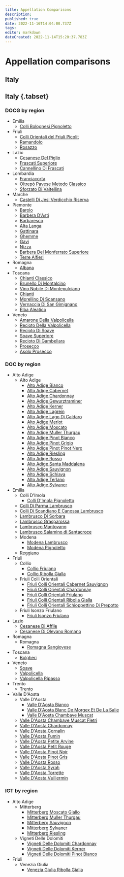```yaml
---
title: Appellation Comparisons
description: 
published: true
date: 2022-11-16T14:04:00.737Z
tags: 
editor: markdown
dateCreated: 2022-11-14T15:20:37.783Z
---
```


# Appellation comparisons

## Italy

## Italy {.tabset}
### DOCG by region

  - Emilia
    - [Colli Bolognesi Pignoletto](/Appellations/Italy/Emilia/DOCG-Colli-Bolognesi-Pignoletto)
  - Friuli
    - [Colli Orientali del Friuli Picolit](/Appellations/Italy/Friuli-Venezia-Giulia/DOCG-Colli-Orientali-Del-Friuli-Picolit)
    - [Ramandolo](/Appellations/Italy/Friuli-Venezia-Giulia/DOCG-Ramandolo)
    - [Rosazzo](/Appellations/Italy/Friuli-Venezia-Giulia/DOCG-Rosazzo)
  - Lazio
    - [Cesanese Del Piglio](/Appellations/Italy/Lazio/DOCG-Cesanese-Del-Piglio)
    - [Frascati Superiore](/Appellations/Italy/Lazio/DOCG-Frascati-Superiore)
    - [Cannellino Di Frascati](/Appellations/Italy/Lazio/DOCG-Cannellino-Di-Frascati)
  - Lombardia
    - [Franciacorta](/Appellations/Italy/Lombardia/DOCG-Franciacorta)
    - [Oltrepò Pavese Metodo Classico](/Appellations/Italy/Lombardia/DOCG-Oltrepo-Pavese-Metodo-Classico)
    - [Sforzato Di Valtellina](/Appellations/Italy/Lombardia/DOCG-Sforzato-Di-Valtellina)
  - Marche
    - [Castelli Di Jesi Verdicchio Riserva](/Appellations/Italy/Marche/DOCG-Castelli-Di-Jesi-Verdicchio-Riserva)
  - Piemonte
    - [Barolo](/Appellations/Italy/Piemonte/DOCG-Barolo)
    - [Barbera D'Asti](/Appellations/Italy/Piemonte/DOCG-Barbera-D-Asti)
    - [Barbaresco](/Appellations/Italy/Piemonte/DOCG-Barbaresco)
    - [Alta Langa](/Appellations/Italy/Piemonte/DOCG-Alta-Langa)
    - [Gattinara](/Appellations/Italy/Piemonte/DOCG-Gattinara)
    - [Ghemme](/Appellations/Italy/Piemonte/DOCG-Ghemme)
    - [Gavi](/Appellations/Italy/Piemonte/DOCG-Gavi)
    - [Nizza](/Appellations/Italy/Piemonte/DOCG-Nizza)
    - [Barbera Del Monferrato Superiore](/Appellations/Italy/Piemonte/DOCG-Barbera-Del-Monferrat-Superiore)
    - [Terre Alfieri](/Appellations/Italy/Piemonte/DOCG-Terre-Alfieri)
  - Romagna
    - [Albana](/Appellations/Italy/Romagna/DOCG-Romagna-Albana)
  - Toscana
    - [Chianti Classico](/Appellations/Italy/Toscana/DOCG-Chianti-Classico)
    - [Brunello Di Montalcino](/Appellations/Italy/Toscana/DOCG-Brunello-Di-Montalcino)
    - [Vino Nobile Di Montepulciano](/Appellations/Italy/Toscana/DOCG-Vino-Nobile-Di-Montepulciano)
    - [Chianti](/Appellations/Italy/Toscana/DOCG-Chianti)
    - [Morellino Di Scansano](/Appellations/Italy/Toscana/DOCG-Morellino-Di-Scansano)
    - [Vernaccia Di San Gimignano](/Appellations/Italy/Toscana/DOCG-Vernaccia-Di-San-Gimignano)
    - [Elba Aleatico](/Appellations/Italy/Toscana/DOCG-Elba-Aleatico)
  - Veneto
    - [Amarone Della Valpolicella](/Appellations/Italy/Veneto/DOCG-Amarone-Della-Valpolicella)
    - [Recioto Della Valpolicella](/Appellations/Italy/Veneto/DOCG-Recioto-Della-Valpolicella)
    - [Recioto Di Soave](/Appellations/Italy/Veneto/DOCG-Recioto-Di-Soave)
    - [Soave Superiore](/Appellations/Italy/Veneto/DOCG-Soave-Superiore)
    - [Recioto Di Gambellara](/Appellations/Italy/Veneto/DOCG-Recioto-Di-Gambellara)
    - [Prosecco](/Appellations/Italy/Veneto/DOCG-Valdobbiadene-Prosecco)
    - [Asolo Prosecco](/Appellations/Italy/Veneto/DOCG-Asolo-Prosecco)

### DOC by region 

- Alto Adige
  - Alto Adige
    - [Alto Adige Bianco](/Appellations/Italy/Alto-Adige/DOC-Alto-Adige-Bianco)
    - [Alto Adige Cabernet](/Appellations/Italy/Alto-Adige/DOC-Alto-Adige-Cabernet)
    - [Alto Adige Chardonnay](/Appellations/Italy/Alto-Adige/DOC-Alto-Adige-Chardonnay)
    - [Alto Adige Gewurztraminer](/Appellations/Italy/Alto-Adige/DOC-Alto-Adige-Gewurztraminer)
    - [Alto Adige Kerner](/Appellations/Italy/Alto-Adige/DOC-Alto-Adige-Kerner)
    - [Alto Adige Lagrein](/Appellations/Italy/Alto-Adige/DOC-Alto-Adige-Lagrein)
    - [Alto Adige Lago Di Caldaro](/Appellations/Italy/Alto-Adige/DOC-Alto-Adige-Lago-Di-Caldaro)
    - [Alto Adige Merlot](/Appellations/Italy/Alto-Adige/DOC-Alto-Adige-Merlot)
    - [Alto Adige Moscato](/Appellations/Italy/Alto-Adige/DOC-Alto-Adige-Moscato)
    - [Alto Adige Muller Thurgau](/Appellations/Italy/Alto-Adige/DOC-Alto-Adige-Muller-Thurgau)
    - [Alto Adige Pinot Bianco](/Appellations/Italy/Alto-Adige/DOC-Alto-Adige-Pinot-Bianco)
    - [Alto Adige Pinot Grigio](/Appellations/Italy/Alto-Adige/DOC-Alto-Adige-Pinot-Grigio)
    - [Alto Adige Pinot Pinot Nero](/Appellations/Italy/Alto-Adige/DOC-Alto-Adige-Pinot-Nero)
    - [Alto Adige Riesling](/Appellations/Italy/Alto-Adige/DOC-Alto-Adige-Riesling) 
    - [Alto Adige Rosso](/Appellations/Italy/Alto-Adige/DOC-Alto-Adige-Rosso)
    - [Alto Adige Santa Maddalena](/Appellations/Italy/Alto-Adige/DOC-Alto-Adige-Santa-Maddalena)
    - [Alto Adige Sauvignon](/Appellations/Italy/Alto-Adige/DOC-Alto-Adige-Sauvignon)
    - [Alto Adige Schiava](/Appellations/Italy/Alto-Adige/DOC-Alto-Adige-Schiava)
    - [Alto Adige Terlano](/Appellations/Italy/Alto-Adige/DOC-Alto-Adige-Terlano)
    - [Alto Adige Sylvaner](/Appellations/Italy/Alto-Adige/DOC-Alto-Adige-Sylvaner)
- Emilia
  - Colli D'Imola
	- [Colli D'Imola Pignoletto](/Appellations/Italy/Emilia/DOC-Colli-D-Imola-Pignoletto)
  - [Colli Di Parma Lambrusco](/Appellations/Italy/Emilia/DOC-Colli-Di-Parma-Lambrusco)  
  - [Colli Di Scandiano E Canossa Lambrusco](/Appellations/Italy/Emilia/DOC-Colli-Di-Scandiano-E-Di-Canossa-Lambrusco)  
  - [Lambrusco Di Sorbara](/Appellations/Italy/Emilia/DOC-Lambrusco-Di-Sorbara)
  - [Lambrusco Grasparossa](/Appellations/Italy/Emilia/DOC-Lambrusco-Grasparossa)
  - [Lambrusco Mantovano](/Appellations/Italy/Emilia/DOC-Lambrusco-Mantovano)
  - [Lambrusco Salamino di Santacroce](/Appellations/Italy/Emilia/DOC-Lambrusco-Salamino-Di-Santacroce)
  - Modena
    - [Modena Lambrusco](/Appellations/Italy/Emilia/DOC-Modena-Lambrusco)
    - [Modena Pignoletto](/Appellations/Italy/Emilia/DOC-Modena-Pignoletto)
  - [Reggiano](/Appellations/Italy/Emilia/DOC-Reggiano)
- Friuli
   - Collio
     - [Collio Friulano](/Appellations/Italy/Friuli-Venezia-Giulia/DOC-Friuli-Collio-Friulano)
     - [Collio Ribolla Gialla](/Appellations/Italy/Friuli-Venezia-Giulia/DOC-Friuli-Collio-Ribolla-Gialla)
  - Friuli Colli Orientali
    - [Friuli Colli Orientali Cabernet Sauvignon](/Appellations/Italy/Friuli-Venezia-Giulia/DOC-Friuli-Colli-Orientali-Cabernet-Sauvignon)
    - [Friuli Colli Orientali Chardonnay](/Appellations/Italy/Friuli-Venezia-Giulia/DOC-Friuli-Colli-Orientali-Chardonnay)
    - [Friuli Colli Orientali Friulano](/Appellations/Italy/Friuli-Venezia-Giulia/DOC-Friuli-Colli-Orientali-Friulano)
    - [Friuli Colli Orientali Ribolla Gialla](/Appellations/Italy/Friuli-Venezia-Giulia/DOC-Friuli-Colli-Orientali-Ribolla-Gialla)
    - [Friuli Colli Orientali Schioppettino Di Prepotto](/Appellations/Italy/Friuli-Venezia-Giulia/DOC-Friuli-Colli-Orientali-Schioppettino-Di-Prepotto)
  - Friuli Isonzo Friulano
    - [Friuli Isonzo Friulano](/Appellations/Italy/Friuli-Venezia-Giulia/DOC-Friuli-Isonzo-Friulano)
- Lazio
  - [Cesanese Di Affile](/Appellations/Italy/Lazio/DOC-Cesanese-Di-Affile)
  - [Cesanese Di Olevano Romano](/Appellations/Italy/Lazio/DOC-Cesanese-Di-Olevano-Romano)
- Romagna
  - Romagna
    - [Romagna Sangiovese](/Appellations/Italy/Romagna/DOC-Romagna-Sangiovese)
- Toscana
  - [Bolgheri](/Appellations/Italy/Toscana/DOC-Bolgheri)
- Veneto
  - [Soave](/Appellations/Italy/Veneto/DOC-Soave)
  - [Valpolicella](/Appellations/Italy/Veneto/DOC-Valpolicella)
  - [Valpolicella Ripasso](/Appellations/Italy/Veneto/DOC-Valpolicella-Ripasso)
- Trento
  - [Trento](/Appellations/Italy/Trentino/DOC-Trento)
- Valle D'Aosta
  - Valle D'Aosta
    - [Valle D'Aosta Bianco](/Appellations/Italy/Valle-D-Aosta/DOC-Valle-D-Aosta-Bianco)
    - [Valle D'Aosta Blanc De Morgex Et De La Salle](/Appellations/Italy/Valle-D-Aosta/DOC-Valle-D-Aosta-Blanc-De-Morgex-Et-De-La-Salle)
    - [Valle D'Aosta Chambave Muscat](/Appellations/Italy/Valle-D-Aosta/DOC-Valle-D-Aosta-Chambave-Muscat)
   - [Valle D'Aosta Chambave Muscat Fletri](/Appellations/Italy/Valle-D-Aosta/DOC-Valle-D-Aosta-Chambave-Muscat-Fletri)
   - [Valle D'Aosta Chardonnay](/Appellations/Italy/Valle-D-Aosta/DOC-Valle-D-Aosta-Chardonnay)
    - [Valle D'Aosta Cornalin](/Appellations/Italy/Valle-D-Aosta/DOC-Valle-D-Aosta-Cornalin)
    - [Valle D'Aosta Fumin](/Appellations/Italy/Valle-D-Aosta/DOC-Valle-D-Aosta-Fumin)
   - [Valle D'Aosta Petite Arvine](/Appellations/Italy/Valle-D-Aosta/DOC-Valle-D-Aosta-Petite-Arvine) 
   - [Valle D'Aosta Petit Rouge](/Appellations/Italy/Valle-D-Aosta/DOC-Valle-D-Aosta-Petit-Rouge)
   - [Valle D'Aosta Pinot Noir](/Appellations/Italy/Valle-D-Aosta/DOC-Valle-D-Aosta-Pinot-Noir)
   - [Valle D'Aosta Pinot Gris](/Appellations/Italy/Valle-D-Aosta/DOC-Valle-D-Aosta-Pinot-Gris)
   - [Valle D'Aosta Rosso](/Appellations/Italy/Valle-D-Aosta/DOC-Valle-D-Aosta-Rosso)
   - [Valle D'Aosta Syrah](/Appellations/Italy/Valle-D-Aosta/DOC-Valle-D-Aosta-Syrah)
   - [Valle D'Aosta Torrette](/Appellations/Italy/Valle-D-Aosta/DOC-Valle-D-Aosta-Torrette)
   - [Valle D'Aosta Vuillermin](/Appellations/Italy/Valle-D-Aosta/DOC-Valle-D-Aosta-Vuillermin)
   
### IGT by region     
- Alto Adige
  - Mitterberg
    - [Mitterberg Moscato Giallo](/Appellations/Italy/Alto-Adige/IGT-Mitterberg-Moscato-Giallo)
    - [Mitterberg Muller Thurgau](/Appellations/Italy/Alto-Adige/IGT-Mitterberg-Muller-Thurgau)
    - [Mitterberg Sauvignon](/Appellations/Italy/Alto-Adige/IGT-Mitterberg-Sauvignon)
    - [Mitterberg Sylvaner](/Appellations/Italy/Alto-Adige/IGT-Mitterberg-Sylvaner)
    - [Mitterberg Riesling](/Appellations/Italy/Alto-Adige/IGT-Mitterberg-Riesling)
  - Vigneti Delle Dolomiti
    - [Vigneti Delle Dolomiti Chardonnay](/Appellations/Italy/Alto-Adige/IGT-Vigneti-Delle-Dolomiti-Chrdonnay)
    - [Vigneti Delle Dolomiti Kerner](/Appellations/Italy/Alto-Adige/IGT-Vigneti-Delle-Dolomiti-Kerner)
    - [Vigneti Delle Dolomiti Pinot Bianco](/Appellations/Italy/Alto-Adige/IGT-Vigneti-Delle-Dolomiti-Pinot-Bianco)
- Friuli
  - Venezia Giulia
    - [Venezia Giulia Ribolla Gialla](/Appellations/Italy/Friuli-Venezia-Giulia/IGT-Venezia-Giulia-Ribolla-Gialla)